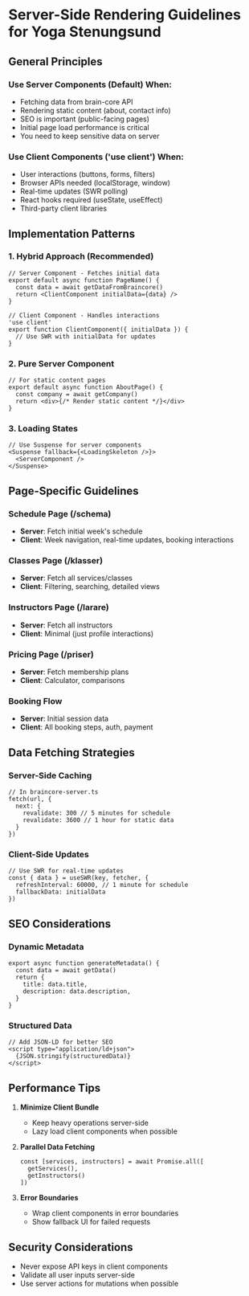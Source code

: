 # Server-Side Rendering Guidelines for Yoga Stenungsund

## General Principles

### Use Server Components (Default) When:
- Fetching data from brain-core API
- Rendering static content (about, contact info)
- SEO is important (public-facing pages)
- Initial page load performance is critical
- You need to keep sensitive data on server

### Use Client Components ('use client') When:
- User interactions (buttons, forms, filters)
- Browser APIs needed (localStorage, window)
- Real-time updates (SWR polling)
- React hooks required (useState, useEffect)
- Third-party client libraries

## Implementation Patterns

### 1. Hybrid Approach (Recommended)
```tsx
// Server Component - Fetches initial data
export default async function PageName() {
  const data = await getDataFromBraincore()
  return <ClientComponent initialData={data} />
}

// Client Component - Handles interactions
'use client'
export function ClientComponent({ initialData }) {
  // Use SWR with initialData for updates
}
```

### 2. Pure Server Component
```tsx
// For static content pages
export default async function AboutPage() {
  const company = await getCompany()
  return <div>{/* Render static content */}</div>
}
```

### 3. Loading States
```tsx
// Use Suspense for server components
<Suspense fallback={<LoadingSkeleton />}>
  <ServerComponent />
</Suspense>
```

## Page-Specific Guidelines

### Schedule Page (/schema)
- **Server**: Fetch initial week's schedule
- **Client**: Week navigation, real-time updates, booking interactions

### Classes Page (/klasser)
- **Server**: Fetch all services/classes
- **Client**: Filtering, searching, detailed views

### Instructors Page (/larare)
- **Server**: Fetch all instructors
- **Client**: Minimal (just profile interactions)

### Pricing Page (/priser)
- **Server**: Fetch membership plans
- **Client**: Calculator, comparisons

### Booking Flow
- **Server**: Initial session data
- **Client**: All booking steps, auth, payment

## Data Fetching Strategies

### Server-Side Caching
```tsx
// In braincore-server.ts
fetch(url, {
  next: { 
    revalidate: 300 // 5 minutes for schedule
    revalidate: 3600 // 1 hour for static data
  }
})
```

### Client-Side Updates
```tsx
// Use SWR for real-time updates
const { data } = useSWR(key, fetcher, {
  refreshInterval: 60000, // 1 minute for schedule
  fallbackData: initialData
})
```

## SEO Considerations

### Dynamic Metadata
```tsx
export async function generateMetadata() {
  const data = await getData()
  return {
    title: data.title,
    description: data.description,
  }
}
```

### Structured Data
```tsx
// Add JSON-LD for better SEO
<script type="application/ld+json">
  {JSON.stringify(structuredData)}
</script>
```

## Performance Tips

1. **Minimize Client Bundle**
   - Keep heavy operations server-side
   - Lazy load client components when possible

2. **Parallel Data Fetching**
   ```tsx
   const [services, instructors] = await Promise.all([
     getServices(),
     getInstructors()
   ])
   ```

3. **Error Boundaries**
   - Wrap client components in error boundaries
   - Show fallback UI for failed requests

## Security Considerations

- Never expose API keys in client components
- Validate all user inputs server-side
- Use server actions for mutations when possible